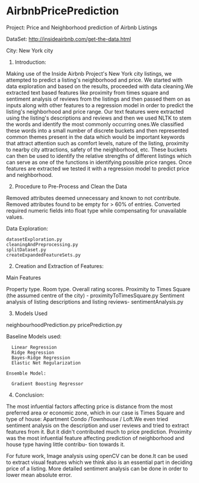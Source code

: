 # AirbnbPricePrediction
Project: Price and Neighborhood prediction of Airbnb Listings

DataSet: http://insideairbnb.com/get-the-data.html

City: New York city

1) Introduction:

Making use of the Inside Airbnb Project's New York city listings, we attempted to predict a listing's neighborhood and price. We started with data exploration and based on the results, proceeded with data cleaning.We extracted text based features like proximity from times square and sentiment analysis of reviews from the listings and then passed them on
as inputs along with other features to a regression model in order to predict the listing's neighborhood and price range.
Our text features were extracted using the listing's descriptions and reviews and then we used NLTK to stem
the words and identify the most commonly occurring ones.We classified these words into a small number of discrete
buckets and then represented common themes present in the data which would be important keywords that attract
attention such as comfort levels, nature of the listing, proximity to nearby city attractions, safety of the neighborhood,
etc. These buckets can then be used to identify the relative strengths of different listings which can serve as one of the
functions in identifying possible price ranges. Once features are extracted we tested it with a regression model to predict price and neighborhood.
  
2) Procedure to Pre-Process and Clean the Data

Removed attributes deemed unnecessary and known to not contribute.
Removed attributes found to be empty for > 60% of entries.
Converted required numeric fields into float type while compensating for unavailable values.

  Data Exploration:
  
    datasetExploration.py
    cleaningAndPreprocessing.py
    splitDataset.py
    createExpandedFeatureSets.py
  
2) Creation and Extraction of Features:

Main Features
  
  Property type.
  Room type.
  Overall rating scores.
  Proximity to Times Square (the assumed centre of the city) - proximityToTimesSquare.py
  Sentiment analysis of listing descriptions and listing reviews- sentimentAnalysis.py
  
3) Models Used
   
neighbourhoodPrediction.py
  pricePrediction.py
   
   Baseline Models used:
   
      Linear Regression
      Ridge Regression
      Bayes-Ridge Regression
      Elastic Net Regularization
      
    Ensemble Model:
    
      Gradient Boosting Regressor 
      
 4) Conclusion:
 
The most infuential factors affecting price is distance from
the most preferred area or economic zone, which in our case
is Times Square and type of house: Apartment Condo /Townhouse / Loft.We even tried sentiment analysis on the
description and user reviews and tried to extract features
from it. But it didn't contributed much to price prediction.
Proximity was the most infuential feature affecting prediction of neighborhood and house type having little contribu-
tion towards it.

For future work, Image analysis using openCV can be done.It can be 
used to extract visual features which we think also is an essential
part in deciding price of a listing. More detailed sentiment
analysis can be done in order to lower mean absolute error.
 
      
    
 

  
